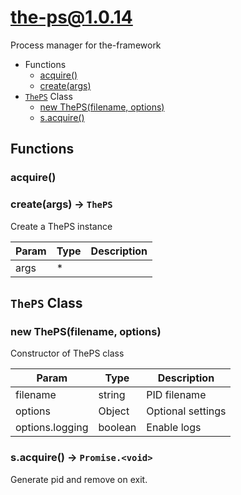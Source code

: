 <!-- // Code generated by coz. DO NOT EDIT. -->
# the-ps@1.0.14

Process manager for the-framework

+ Functions
  + [acquire()](#the-ps-function-acquire)
  + [create(args)](#the-ps-function-create)
+ [`ThePS`](#the-ps-classes) Class
  + [new ThePS(filename, options)](#the-ps-classes-the-p-s-constructor)
  + [s.acquire()](#the-ps-classes-the-p-s-acquire)

## Functions

<a class='md-heading-link' name="the-ps-function-acquire" ></a>

### acquire()


<a class='md-heading-link' name="the-ps-function-create" ></a>

### create(args) -> `ThePS`

Create a ThePS instance

| Param | Type | Description |
| ----- | --- | -------- |
| args | * |  |



<a class='md-heading-link' name="the-ps-classes"></a>

## `ThePS` Class






<a class='md-heading-link' name="the-ps-classes-the-p-s-constructor" ></a>

### new ThePS(filename, options)

Constructor of ThePS class

| Param | Type | Description |
| ----- | --- | -------- |
| filename | string | PID filename |
| options | Object | Optional settings |
| options.logging | boolean | Enable logs |


<a class='md-heading-link' name="the-ps-classes-the-p-s-acquire" ></a>

### s.acquire() -> `Promise.<void>`

Generate pid and remove on exit.



